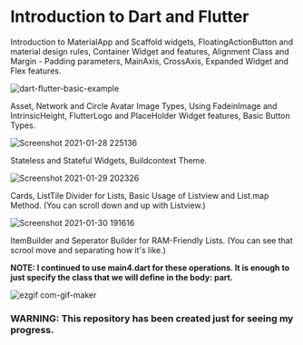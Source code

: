 # Introduction to Dart and Flutter

Introduction to MaterialApp and Scaffold widgets, FloatingActionButton and material design rules, Container Widget and features, Alignment Class and Margin - Padding parameters, MainAxis, CrossAxis, Expanded Widget and Flex features. 

![dart-flutter-basic-example](https://user-images.githubusercontent.com/76449375/106041765-48cf6880-60ed-11eb-9d25-f814cb5d0fe2.png)

Asset, Network and Circle Avatar Image Types, Using FadeinImage and IntrinsicHeight, FlutterLogo and PlaceHolder Widget features, Basic Button Types.

![Screenshot 2021-01-28 225136](https://user-images.githubusercontent.com/76449375/106191486-fb6dfc80-61bb-11eb-8835-cae357fc0ff5.png)

Stateless and Stateful Widgets, Buildcontext Theme.

![Screenshot 2021-01-29 202326](https://user-images.githubusercontent.com/76449375/106361726-617b9080-6330-11eb-8b5c-c74af71b6ff6.png)

Cards, ListTile Divider for Lists, Basic Usage of Listview and List.map Method. (You can scroll down and up with Listview.)

![Screenshot 2021-01-30 191616](https://user-images.githubusercontent.com/76449375/106361777-8243e600-6330-11eb-8965-64295afa44d4.png)

ItemBuilder and Seperator Builder for RAM-Friendly Lists. (You can see that scrool move and separating how it's like.)

**NOTE: I continued to use main4.dart for these operations. It is enough to just specify the class that we will define in the body: part.**

![ezgif com-gif-maker](https://user-images.githubusercontent.com/76449375/106366782-52580b00-634f-11eb-82e3-080cedd994ba.gif)







### WARNING: This repository has been created just for seeing my progress.
